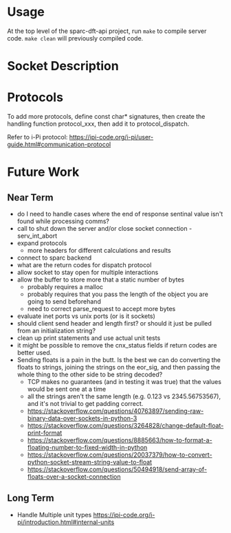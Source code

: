 # Usage
At the top level of the sparc-dft-api project, run `make` to compile server
code. `make clean` will previously compiled code.
# Socket Description



# Protocols
To add more protocols, define const char* signatures, then create the handling function protocol_xxx, then add it to protocol_dispatch.

Refer to i-Pi protocol: https://ipi-code.org/i-pi/user-guide.html#communication-protocol


# Future Work
## Near Term
* do I need to handle cases where the end of response sentinal value isn't found while processing comms?
* call to shut down the server and/or close socket connection - serv_int_abort
* expand protocols
    * more headers for different calculations and results
* connect to sparc backend
* what are the return codes for dispatch protocol
* allow socket to stay open for multiple interactions
* allow the buffer to store more that a static number of bytes
    * probably requires a malloc
    * probably requires that you pass the length of the object you are going to send beforehand
    * need to correct parse_request to accept more bytes
* evaluate inet ports vs unix ports (or is it sockets)
* should client send header and length first? or should it just be pulled from an initialization string?
* clean up print statements and use actual unit tests
* it might be possible to remove the cnx_status fields if return codes are better used.
* Sending floats is a pain in the butt. Is the best we can do converting the floats to strings,   joining the strings on the eor_sig, and then passing the whole thing to the other side to be string decoded?
    * TCP makes no guarantees (and in testing it was true) that the values would be sent one at a time
    * all the strings aren't the same length (e.g. 0.123 vs 2345.56753567), and it's not trivial to get padding correct. 
    * https://stackoverflow.com/questions/40763897/sending-raw-binary-data-over-sockets-in-python-3
    * https://stackoverflow.com/questions/3264828/change-default-float-print-format
    * https://stackoverflow.com/questions/8885663/how-to-format-a-floating-number-to-fixed-width-in-python
    * https://stackoverflow.com/questions/20037379/how-to-convert-python-socket-stream-string-value-to-float
    * https://stackoverflow.com/questions/50494918/send-array-of-floats-over-a-socket-connection

## Long Term
* Handle Multiple unit types https://ipi-code.org/i-pi/introduction.html#internal-units